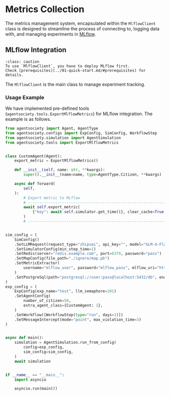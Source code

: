 # Metrics Collection

The metrics management system, encapsulated within the `MlflowClient` class is designed to streamline the process of connecting to, logging data with, and managing experiments in [MLflow](https://mlflow.org/).

## MLflow Integration

```{admonition} Caution
:class: caution
To use `MlflowClient`, you have to deploy MLflow first.
Check [prerequisites](../01-quick-start.md/#prerequisites) for details.
```

The `MlflowClient` is the main class to manage experiment tracking.

### Usage Example 

We have implemented pre-defined tools (`agentsociety.tools.ExportMlflowMetrics`) for MLflow integration. The example is as follows.

```python
from agentsociety import Agent, AgentType
from agentsociety.configs import ExpConfig, SimConfig, WorkflowStep
from agentsociety.simulation import AgentSimulation
from agentsociety.tools import ExportMlflowMetrics


class CustomAgent(Agent):
    export_metric = ExportMlflowMetrics()

    def __init__(self, name: str, **kwargs):
        super().__init__(name=name, type=AgentType.Citizen, **kwargs)

    async def forward(
        self,
    ):
        # Export metric to MLflow
        # ------------------------------------------------------------------------#
        await self.export_metric(
            {"key": await self.simulator.get_time()}, clear_cache=True
        )
        # ------------------------------------------------------------------------#


sim_config = (
    SimConfig()
    .SetLLMRequest(request_type="zhipuai", api_key="", model="GLM-4-Flash")
    .SetSimulatorConfig(min_step_time=1)
    .SetRedis(server="redis.example.com", port=6379, password="pass")
    .SetMapConfig(file_path="./ignore/map.pb")
    .SetMetricExtractor(
        username="mlflow_user", password="mlflow_pass", mlflow_uri="http://mlflow:5000"
    )
    .SetPostgreSql(path="postgresql://user:pass@localhost:5432/db", enabled=True)
)
exp_config = (
    ExpConfig(exp_name="test", llm_semaphore=201)
    .SetAgentConfig(
        number_of_citizen=50,
        extra_agent_class={CustomAgent: 1},
    )
    .SetWorkFlow([WorkflowStep(type="run", days=1)])
    .SetMessageIntercept(mode="point", max_violation_time=3)
)


async def main():
    simulation = AgentSimulation.run_from_config(
        config=exp_config,
        sim_config=sim_config,
    )
    await simulation


if __name__ == "__main__":
    import asyncio

    asyncio.run(main())

```

